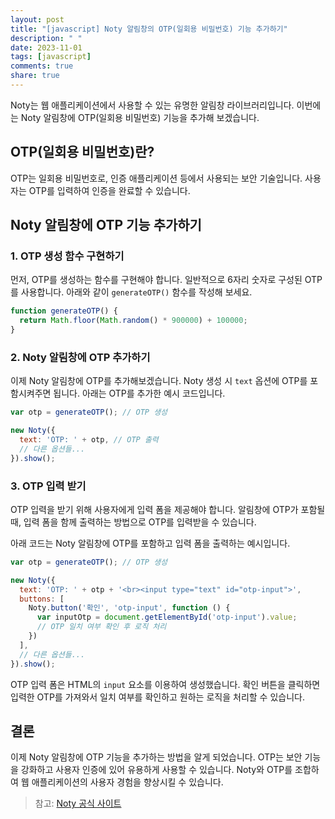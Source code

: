 ```yaml
---
layout: post
title: "[javascript] Noty 알림창의 OTP(일회용 비밀번호) 기능 추가하기"
description: " "
date: 2023-11-01
tags: [javascript]
comments: true
share: true
---
```


Noty는 웹 애플리케이션에서 사용할 수 있는 유명한 알림창 라이브러리입니다. 이번에는 Noty 알림창에 OTP(일회용 비밀번호) 기능을 추가해 보겠습니다.

## OTP(일회용 비밀번호)란?

OTP는 일회용 비밀번호로, 인증 애플리케이션 등에서 사용되는 보안 기술입니다. 사용자는 OTP를 입력하여 인증을 완료할 수 있습니다.

## Noty 알림창에 OTP 기능 추가하기

### 1. OTP 생성 함수 구현하기

먼저, OTP를 생성하는 함수를 구현해야 합니다. 일반적으로 6자리 숫자로 구성된 OTP를 사용합니다. 아래와 같이 `generateOTP()` 함수를 작성해 보세요.

```javascript
function generateOTP() {
  return Math.floor(Math.random() * 900000) + 100000;
}
```

### 2. Noty 알림창에 OTP 추가하기

이제 Noty 알림창에 OTP를 추가해보겠습니다. Noty 생성 시 `text` 옵션에 OTP를 포함시켜주면 됩니다. 아래는 OTP를 추가한 예시 코드입니다.

```javascript
var otp = generateOTP(); // OTP 생성

new Noty({
  text: 'OTP: ' + otp, // OTP 출력
  // 다른 옵션들...
}).show();
```

### 3. OTP 입력 받기

OTP 입력을 받기 위해 사용자에게 입력 폼을 제공해야 합니다. 알림창에 OTP가 포함될 때, 입력 폼을 함께 출력하는 방법으로 OTP를 입력받을 수 있습니다.

아래 코드는 Noty 알림창에 OTP를 포함하고 입력 폼을 출력하는 예시입니다.

```javascript
var otp = generateOTP(); // OTP 생성

new Noty({
  text: 'OTP: ' + otp + '<br><input type="text" id="otp-input">',
  buttons: [
    Noty.button('확인', 'otp-input', function () {
      var inputOtp = document.getElementById('otp-input').value;
      // OTP 일치 여부 확인 후 로직 처리
    })
  ],
  // 다른 옵션들...
}).show();
```

OTP 입력 폼은 HTML의 `input` 요소를 이용하여 생성했습니다. 확인 버튼을 클릭하면 입력한 OTP를 가져와서 일치 여부를 확인하고 원하는 로직을 처리할 수 있습니다.

## 결론

이제 Noty 알림창에 OTP 기능을 추가하는 방법을 알게 되었습니다. OTP는 보안 기능을 강화하고 사용자 인증에 있어 유용하게 사용할 수 있습니다. Noty와 OTP를 조합하여 웹 애플리케이션의 사용자 경험을 향상시킬 수 있습니다.

> 참고: 
[Noty 공식 사이트](https://ned.im/noty/)